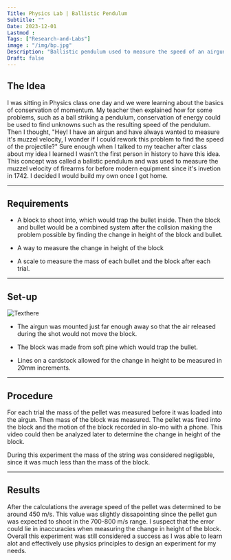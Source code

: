 ```yaml
---
Title: Physics Lab | Ballistic Pendulum 
Subtitle: ""
Date: 2023-12-01
Lastmod : 
Tags: ["Research-and-Labs"]
image : "/img/bp.jpg"
Description: "Ballistic pendulum used to measure the speed of an airgun."
Draft: false
---
```


## The Idea
I was sitting in Physics class one day and we were learning about the basics of conservation of momentum. My teacher then explained how for some problems, such as a ball striking a pendulum, conservation of energy could be used to find unknowns such as the resulting speed of the pendulum. Then I thought, "Hey! I have an airgun and have always wanted to measure it's muzzel velocity, I wonder if I could rework this problem to find the speed of the projectile?" Sure enough when I talked to my teacher after class about my idea I learned I wasn't the first person in history to have this idea. This concept was called a balistic pendulum and was used to measure the muzzel velocity of firearms for  before modern equipment since it's invetion in 1742. I decided I would build my own once I got home. 

---

## Requirements
 * A block to shoot into, which would trap the bullet inside. Then the block and bullet would be a combined system after the collsion making the problem possible by finding the change in height of the block and bullet. 

 * A way to measure the change in height of the block 

 * A scale to measure the mass of each bullet and the block after each trial.


---

 ## Set-up

 ![Texthere](/img/setup.jpg "")

 * The airgun was mounted just far enough away so that the air released during the shot would not move the block. 
 
 * The block was made from soft pine which would trap the bullet.

* Lines on a cardstock allowed for the change in height to be measured in 20mm increments. 

---

## Procedure

For each trial the mass of the pellet was measured before it was loaded into the airgun. Then mass of the block was measured. The pellet was fired into the block and the motion of the block recorded in slo-mo with a phone. This video could then be analyzed later to determine the change in height of the block. 

During this experiment the mass of the string was considered negligable, since it was much less than the mass of the block. 

---

## Results

After the calculations the average speed of the pellet was determined to be around 450 m/s. This value was slightly dissapointing since the pellet gun was expected to shoot in the 700-800 m/s range. I suspect that the error could lie in inaccuracies when measuring the change in height of the block. Overall this experiment was still considered a success as I was able to learn alot and effectively use physics principles to design an experiment for my needs.